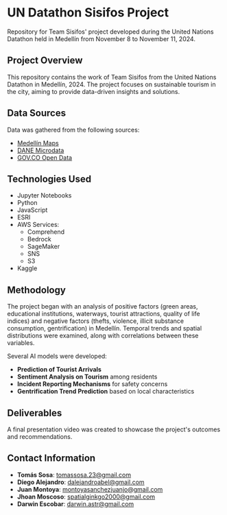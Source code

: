 # UN Datathon Sisifos Project

Repository for Team Sisifos' project developed during the United Nations Datathon held in Medellín from November 8 to November 11, 2024.

## Project Overview

This repository contains the work of Team Sisifos from the United Nations Datathon in Medellín, 2024. The project focuses on sustainable tourism in the city, aiming to provide data-driven insights and solutions.

## Data Sources

Data was gathered from the following sources:

- [Medellín Maps](https://www.medellin.gov.co/mapgis9/mapa.jsp?aplicacion=1&css=css/app_mapas_medellin.css)
- [DANE Microdata](https://microdatos.dane.gov.co/index.php/catalog/797/study-description)
- [GOV.CO Open Data](https://www.datos.gov.co/Seguridad-y-Defensa/incincautacion-drogas-y-sustancias-prohibidas-por-/er9u-avcc)

## Technologies Used

- Jupyter Notebooks
- Python
- JavaScript
- ESRI
- AWS Services:
    - Comprehend
    - Bedrock
    - SageMaker
    - SNS
    - S3
- Kaggle

## Methodology

The project began with an analysis of positive factors (green areas, educational institutions, waterways, tourist attractions, quality of life indices) and negative factors (thefts, violence, illicit substance consumption, gentrification) in Medellín. Temporal trends and spatial distributions were examined, along with correlations between these variables.

Several AI models were developed:

- **Prediction of Tourist Arrivals**
- **Sentiment Analysis on Tourism** among residents
- **Incident Reporting Mechanisms** for safety concerns
- **Gentrification Trend Prediction** based on local characteristics

## Deliverables

A final presentation video was created to showcase the project's outcomes and recommendations.

## Contact Information

- **Tomás Sosa**: [tomassosa.23@gmail.com](mailto:tomassosa.23@gmail.com)
- **Diego Alejandro**: [dalejandroabel@gmail.com](mailto:dalejandroabel@gmail.com)
- **Juan Montoya**: [montoyasanchezjuanjo@gmail.com](mailto:montoyasanchezjuanjo@gmail.com)
- **Jhoan Moscoso**: [spatialginkgo2000@gmail.com](mailto:spatialginkgo2000@gmail.com)
- **Darwin Escobar**: [darwin.astr@gmail.com](mailto:darwin.astr@gmail.com)